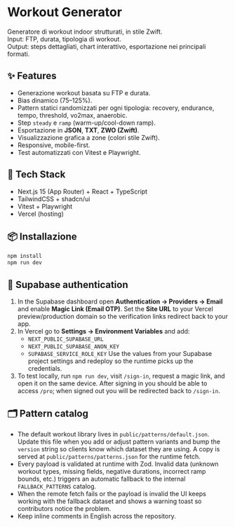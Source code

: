 # Workout Generator

Generatore di workout indoor strutturati, in stile Zwift.  
Input: FTP, durata, tipologia di workout.  
Output: steps dettagliati, chart interattivo, esportazione nei principali formati.

## ✨ Features
- Generazione workout basata su FTP e durata.
- Bias dinamico (75–125%).
- Pattern statici randomizzati per ogni tipologia:
  recovery, endurance, tempo, threshold, vo2max, anaerobic.
- Step `steady` e `ramp` (warm-up/cool-down ramp).
- Esportazione in **JSON**, **TXT**, **ZWO (Zwift)**.
- Visualizzazione grafica a zone (colori stile Zwift).
- Responsive, mobile-first.
- Test automatizzati con Vitest e Playwright.

## 🚀 Tech Stack
- Next.js 15 (App Router) + React + TypeScript
- TailwindCSS + shadcn/ui
- Vitest + Playwright
- Vercel (hosting)

## 📦 Installazione
```bash
npm install
npm run dev
```

## 🔐 Supabase authentication
1. In the Supabase dashboard open **Authentication → Providers → Email** and enable **Magic Link (Email OTP)**. Set the **Site URL** to your Vercel preview/production domain so the verification links redirect back to your app.
2. In Vercel go to **Settings → Environment Variables** and add:
   - `NEXT_PUBLIC_SUPABASE_URL`
   - `NEXT_PUBLIC_SUPABASE_ANON_KEY`
   - `SUPABASE_SERVICE_ROLE_KEY`
   Use the values from your Supabase project settings and redeploy so the runtime picks up the credentials.
3. To test locally, run `npm run dev`, visit `/sign-in`, request a magic link, and open it on the same device. After signing in you should be able to access `/pro`; when signed out you will be redirected back to `/sign-in`.

## 🗂️ Pattern catalog
- The default workout library lives in `public/patterns/default.json`. Update this file when you add or adjust pattern variants and bump the `version` string so clients know which dataset they are using. A copy is served at `public/patterns/patterns.json` for the runtime fetch.
- Every payload is validated at runtime with Zod. Invalid data (unknown workout types, missing fields, negative durations, incorrect ramp bounds, etc.) triggers an automatic fallback to the internal `FALLBACK_PATTERNS` catalog.
- When the remote fetch fails or the payload is invalid the UI keeps working with the fallback dataset and shows a warning toast so contributors notice the problem.
- Keep inline comments in English across the repository.
